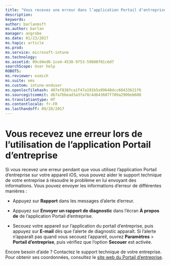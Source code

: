 ```yaml
---
title: "Vous recevez une erreur dans l’application Portail d’entreprise | Microsoft Docs"
description: 
keywords: 
author: barlanmsft
ms.author: barlan
manager: angrobe
ms.date: 01/23/2017
ms.topic: article
ms.prod: 
ms.service: microsoft-intune
ms.technology: 
ms.assetid: 09cd4ed6-1ce4-4530-9753-59808f01c6d7
searchScope: User help
ROBOTS: 
ms.reviewer: esmich
ms.suite: ems
ms.custom: intune-enduser
ms.openlocfilehash: 407ef838fca1f47a191b5a99648dcc68433621f6
ms.sourcegitcommit: db7a7bbead3a3fa78c4d643607f709a2909eb608
ms.translationtype: HT
ms.contentlocale: fr-FR
ms.lasthandoff: 09/28/2017
---
```

# <a name="you-get-an-error-while-using-the-company-portal-app"></a>Vous recevez une erreur lors de l’utilisation de l’application Portail d’entreprise

Si vous recevez une erreur pendant que vous utilisez l’application Portail d’entreprise sur votre appareil iOS, vous pouvez aider le support technique de votre entreprise à résoudre le problème en lui envoyant des informations. Vous pouvez envoyer les informations d’erreur de différentes manières :

-   Appuyez sur **Rapport** dans les messages d’alerte d’erreur.

-   Appuyez sur **Envoyer un rapport de diagnostic** dans l’écran **À propos de** de l’application Portail d’entreprise.

-   Secouez votre appareil sur l’application du portail d’entreprise, puis appuyez sur **E-mail** dès que l’alerte de diagnostic apparaît. Si l’alerte n’apparaît pas quand vous secouez l’appareil, ouvrez **Paramètres** > **Portail d’entreprise**, puis vérifiez que l’option **Secouer** est activée.

Encore besoin d’aide ? Contactez le support technique de votre entreprise. Pour obtenir ses coordonnées, consultez le [site web du Portail d’entreprise](https://portal.manage.microsoft.com).

